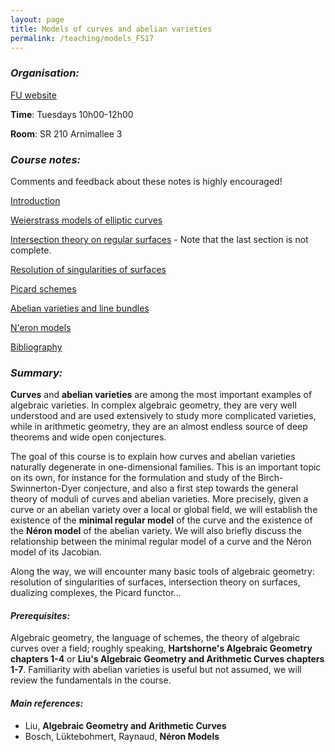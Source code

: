 ```yaml
---
layout: page
title: Models of curves and abelian varieties 
permalink: /teaching/models_FS17
---
```


### _Organisation:_

[FU website](http://www.fu-berlin.de/vv/de/lv/384488?query=Esnault&sm=314889)

**Time**: Tuesdays 10h00-12h00

**Room**: SR 210 Arnimallee 3

### _Course notes:_

Comments and feedback about these notes is highly encouraged!

[Introduction](/teaching/Models_intro.pdf)

[Weierstrass models of elliptic curves](/teaching/Models_Weierstrass.pdf)

[Intersection theory on regular surfaces](/teaching/Models_intersection.pdf) - Note that the last section is not complete.

[Resolution of singularities of surfaces](/teaching/Models_resolution.pdf)

[Picard schemes](/teaching/Models_Picard.pdf)

[Abelian varieties and line bundles](/teaching/Models_abelian.pdf)

[N\'eron models](/teaching/Models_Neron.pdf)

[Bibliography](/teaching/models_biblio.pdf)

### _Summary:_

**Curves** and **abelian varieties** are among the most important examples of
algebraic varieties. In complex algebraic geometry, they are very well
understood and are used extensively to study more complicated
varieties, while in arithmetic geometry, they are an almost endless
source of deep theorems and wide open conjectures.

The goal of this course is to explain how curves and abelian varieties
naturally degenerate in one-dimensional families. This is an important
topic on its own, for instance for the formulation and study of the
Birch-Swinnerton-Dyer conjecture, and also a first step towards the
general theory of moduli of curves and abelian varieties. More
precisely, given a curve or an abelian variety over a local or global
field, we will establish the existence of the **minimal regular model** of the curve and the existence of the **Néron model** of the abelian variety. We will also briefly discuss the relationship between the minimal regular model of a curve and
the Néron model of its Jacobian.

Along the way, we will encounter many basic tools of algebraic
geometry: resolution of singularities of surfaces, intersection theory
on surfaces, dualizing complexes, the Picard functor...

#### _Prerequisites:_

Algebraic geometry, the language of schemes, the theory
of algebraic curves over a field; roughly speaking, **Hartshorne's
Algebraic Geometry chapters 1-4** or **Liu's Algebraic Geometry and
Arithmetic Curves chapters 1-7**. Familiarity with abelian varieties is
useful but not assumed, we will review the fundamentals in the course.

#### _Main references:_
- Liu, **Algebraic Geometry and Arithmetic Curves**
- Bosch, Lüktebohmert, Raynaud, **Néron Models**
